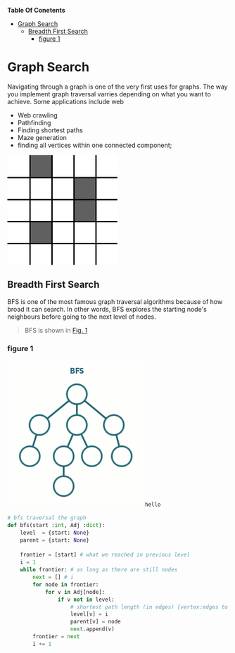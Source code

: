**Table Of Conetents**
<!-- TOC -->

- [Graph Search](#graph-search)
    - [Breadth First Search](#breadth-first-search)
        - [figure 1](#figure-1)

<!-- /TOC -->

# Graph Search
Navigating through a graph is one of the very first uses for graphs. The way you implement graph traversal varries depending on what you want to achieve. Some applications include web
+ Web crawling
+ Pathfinding
+ Finding shortest paths
+ Maze generation
+ finding all vertices within one connected component;


![](images/gif1.gif)

## Breadth First Search
BFS is one of the most famous graph traversal algorithms because of how broad it can search. In other words, BFS explores the starting node's neighbours before going to the next level of nodes.
> BFS is shown in [Fig. 1](###figure-1)

### figure 1
![](images/gif2.gif)
<code>hello</code>
```python
# bfs traversal the graph
def bfs(start :int, Adj :dict):
    level  = {start: None}
    parent = {start: None}

    frontier = [start] # what we reached in previous level
    i = 1
    while frontier: # as long as there are still nodes
        next = [] # i
        for node in frontier:
            for v in Adj[node]:
                if v not in level:
                    # shortest path length (in edges) {vertex:edges to start node}
                    level[v] = i
                    parent[v] = node
                    next.append(v)
        frontier = next
        i += 1
```
